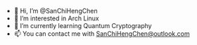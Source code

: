 - 👋 Hi, I’m @SanChiHengChen
- 👀 I’m interested in Arch Linux
- 🌱 I’m currently learning Quantum Cryptography
- 📫 You can contact me with SanChiHengChen@outlook.com

<!---
SanChiHengChen/SanChiHengChen is a ✨ special ✨ repository because its `README.md` (this file) appears on your GitHub profile.
You can click the Preview link to take a look at your changes.
--->
